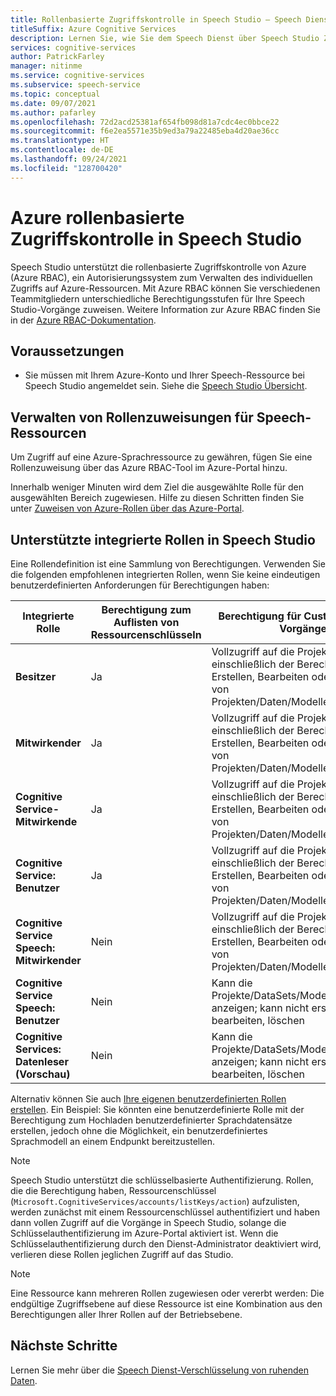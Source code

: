 ```yaml
---
title: Rollenbasierte Zugriffskontrolle in Speech Studio – Speech Dienst
titleSuffix: Azure Cognitive Services
description: Lernen Sie, wie Sie dem Speech Dienst über Speech Studio Zugriffsrollen zuweisen können.
services: cognitive-services
author: PatrickFarley
manager: nitinme
ms.service: cognitive-services
ms.subservice: speech-service
ms.topic: conceptual
ms.date: 09/07/2021
ms.author: pafarley
ms.openlocfilehash: 72d2acd25381af654fb098d81a7cdc4ec0bbce22
ms.sourcegitcommit: f6e2ea5571e35b9ed3a79a22485eba4d20ae36cc
ms.translationtype: HT
ms.contentlocale: de-DE
ms.lasthandoff: 09/24/2021
ms.locfileid: "128700420"
---
```

# <a name="azure-role-based-access-control-in-speech-studio"></a>Azure rollenbasierte Zugriffskontrolle in Speech Studio 

Speech Studio unterstützt die rollenbasierte Zugriffskontrolle von Azure (Azure RBAC), ein Autorisierungssystem zum Verwalten des individuellen Zugriffs auf Azure-Ressourcen. Mit Azure RBAC können Sie verschiedenen Teammitgliedern unterschiedliche Berechtigungsstufen für Ihre Speech Studio-Vorgänge zuweisen. Weitere Information zur Azure RBAC finden Sie in der [Azure RBAC-Dokumentation](/azure/role-based-access-control/overview).

## <a name="prerequisites"></a>Voraussetzungen

* Sie müssen mit Ihrem Azure-Konto und Ihrer Speech-Ressource bei Speech Studio angemeldet sein. Siehe die [Speech Studio Übersicht](speech-studio-overview.md).

## <a name="manage-role-assignments-for-speech-resources"></a>Verwalten von Rollenzuweisungen für Speech-Ressourcen

Um Zugriff auf eine Azure-Sprachressource zu gewähren, fügen Sie eine Rollenzuweisung über das Azure RBAC-Tool im Azure-Portal hinzu. 

Innerhalb weniger Minuten wird dem Ziel die ausgewählte Rolle für den ausgewählten Bereich zugewiesen. Hilfe zu diesen Schritten finden Sie unter [Zuweisen von Azure-Rollen über das Azure-Portal](/azure/role-based-access-control/role-assignments-portal?tabs=current).

## <a name="supported-built-in-roles-in-speech-studio"></a>Unterstützte integrierte Rollen in Speech Studio

Eine Rollendefinition ist eine Sammlung von Berechtigungen. Verwenden Sie die folgenden empfohlenen integrierten Rollen, wenn Sie keine eindeutigen benutzerdefinierten Anforderungen für Berechtigungen haben:

| **Integrierte Rolle** | **Berechtigung zum Auflisten von Ressourcenschlüsseln** | **Berechtigung für Custom Speech-Vorgänge** | **Berechtigung für Custom Voice-Vorgänge**| **Berechtigung für andere Funktionen** |
| ---| ---| ---| ---| --|
|**Besitzer** |Ja |Vollzugriff auf die Projekte, einschließlich der Berechtigung zum Erstellen, Bearbeiten oder Löschen von Projekten/Daten/Modellen/Endpunkten |Vollzugriff auf die Projekte, einschließlich der Berechtigung zum Erstellen, Bearbeiten oder Löschen von Projekten/Daten/Modellen/Endpunkten |Vollzugriff |
|**Mitwirkender** |Ja |Vollzugriff auf die Projekte, einschließlich der Berechtigung zum Erstellen, Bearbeiten oder Löschen von Projekten/Daten/Modellen/Endpunkten |Vollzugriff auf die Projekte, einschließlich der Berechtigung zum Erstellen, Bearbeiten oder Löschen von Projekten/Daten/Modellen/Endpunkten |Vollzugriff |
|**Cognitive Service-Mitwirkende** |Ja |Vollzugriff auf die Projekte, einschließlich der Berechtigung zum Erstellen, Bearbeiten oder Löschen von Projekten/Daten/Modellen/Endpunkten |Vollzugriff auf die Projekte, einschließlich der Berechtigung zum Erstellen, Bearbeiten oder Löschen von Projekten/Daten/Modellen/Endpunkten |Vollzugriff |
|**Cognitive Service: Benutzer** |Ja |Vollzugriff auf die Projekte, einschließlich der Berechtigung zum Erstellen, Bearbeiten oder Löschen von Projekten/Daten/Modellen/Endpunkten |Vollzugriff auf die Projekte, einschließlich der Berechtigung zum Erstellen, Bearbeiten oder Löschen von Projekten/Daten/Modellen/Endpunkten |Vollzugriff |
|**Cognitive Service Speech: Mitwirkender** |Nein |Vollzugriff auf die Projekte, einschließlich der Berechtigung zum Erstellen, Bearbeiten oder Löschen von Projekten/Daten/Modellen/Endpunkten |Vollzugriff auf die Projekte, einschließlich der Berechtigung zum Erstellen, Bearbeiten oder Löschen von Projekten/Daten/Modellen/Endpunkten |Vollzugriff |
|**Cognitive Service Speech: Benutzer** |Nein |Kann die Projekte/DataSets/Modelle/Endpunkte anzeigen; kann nicht erstellen, bearbeiten, löschen |Kann die Projekte/DataSets/Modelle/Endpunkte anzeigen; kann nicht erstellen, bearbeiten, löschen |Vollzugriff |
|**Cognitive Services: Datenleser (Vorschau)** |Nein |Kann die Projekte/DataSets/Modelle/Endpunkte anzeigen; kann nicht erstellen, bearbeiten, löschen |Kann die Projekte/DataSets/Modelle/Endpunkte anzeigen; kann nicht erstellen, bearbeiten, löschen |Vollzugriff |

Alternativ können Sie auch [Ihre eigenen benutzerdefinierten Rollen erstellen](/azure/role-based-access-control/custom-roles). Ein Beispiel: Sie könnten eine benutzerdefinierte Rolle mit der Berechtigung zum Hochladen benutzerdefinierter Sprachdatensätze erstellen, jedoch ohne die Möglichkeit, ein benutzerdefiniertes Sprachmodell an einem Endpunkt bereitzustellen.

> [!NOTE]
> Speech Studio unterstützt die schlüsselbasierte Authentifizierung. Rollen, die die Berechtigung haben, Ressourcenschlüssel (`Microsoft.CognitiveServices/accounts/listKeys/action`) aufzulisten, werden zunächst mit einem Ressourcenschlüssel authentifiziert und haben dann vollen Zugriff auf die Vorgänge in Speech Studio, solange die Schlüsselauthentifizierung im Azure-Portal aktiviert ist. Wenn die Schlüsselauthentifizierung durch den Dienst-Administrator deaktiviert wird, verlieren diese Rollen jeglichen Zugriff auf das Studio.

> [!NOTE]
> Eine Ressource kann mehreren Rollen zugewiesen oder vererbt werden: Die endgültige Zugriffsebene auf diese Ressource ist eine Kombination aus den Berechtigungen aller Ihrer Rollen auf der Betriebsebene.

## <a name="next-steps"></a>Nächste Schritte

Lernen Sie mehr über die [Speech Dienst-Verschlüsselung von ruhenden Daten](/azure/cognitive-services/speech-service/speech-encryption-of-data-at-rest).
